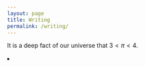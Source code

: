 ```yaml
---
layout: page
title: Writing
permalink: /writing/
---
```


It is a deep fact of our universe that $3 < \pi < 4$.

<li id="pictures"><p><a href="{{ site.baseurl }}/Krita Try.jpg">

